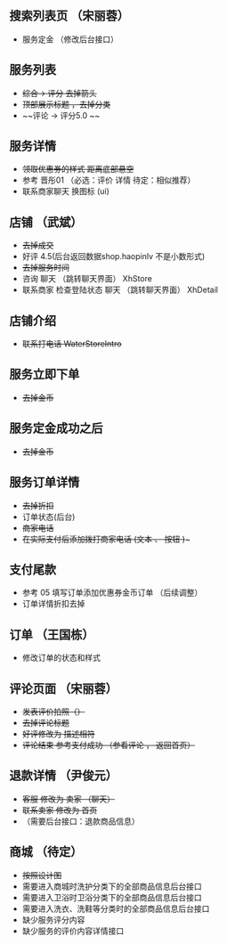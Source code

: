 ## 搜索列表页  （宋丽蓉）

* 服务定金  （修改后台接口）

## 服务列表

* ~~综合-> 评分 去掉箭头~~
* ~~顶部展示标题 ，去掉分类~~
* ~~评论  ->  评分5.0 ~~

## 服务详情

* ~~领取优惠券的样式   距离底部悬空~~
* 参考 晋彤01 （必选：评价 详情   待定：相似推荐）
* 联系商家聊天   换图标 (ui) 

## 店铺 （武斌）

* ~~去掉成交~~  
* 好评 4.5(后台返回数据shop.haopinlv 不是小数形式)
* ~~去掉服务时间~~
* 咨询 聊天 （跳转聊天界面）   XhStore
* 联系商家  检查登陆状态  聊天 （跳转聊天界面）  XhDetail

## 店铺介绍 

* ~~联系打电话    WaterStoreIntro~~

## 服务立即下单 

* ~~去掉金币~~

## 服务定金成功之后 

* ~~去掉金币~~

## 服务订单详情

* ~~去掉折扣~~
* 订单状态(后台)
* ~~商家电话~~
* ~~在实际支付后添加拨打商家电话 (文本 、 按钮 )~~~


## 支付尾款 

* 参考 05 填写订单添加优惠券金币订单 （后续调整）
* 订单详情折扣去掉

## 订单 （王国栋）

* 修改订单的状态和样式


## 评论页面 （宋丽蓉）

* ~~发表评价拍照（）~~
* ~~去掉评论标题~~
* ~~好评修改为 描述相符~~
* ~~评论结束 参考支付成功 （参看评论 ， 返回首页）~~


## 退款详情  （尹俊元）

* ~~客服 修改为 卖家 （聊天）~~
* ~~联系卖家 修改为 首页~~
* （需要后台接口：退款商品信息）

## 商城 （待定）

* ~~按照设计图~~
* 需要进入商城时洗护分类下的全部商品信息后台接口
* 需要进入卫浴时卫浴分类下的全部商品信息后台接口
* 需要进入洗衣、洗鞋等分类时的全部商品信息后台接口
* 缺少服务评分内容
* 缺少服务的评价内容详情接口



